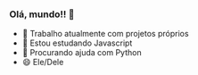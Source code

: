 ### Olá, mundo!! 👋

- 🔭 Trabalho atualmente com projetos próprios
- 🌱 Estou estudando Javascript
- 🤔 Procurando ajuda com Python
- 😄 Ele/Dele
<!--
**Rafazg/Rafazg** is a ✨ _special_ ✨ repository because its `README.md` (this file) appears on your GitHub profile.

Here are some ideas to get you started:

- 🔭 Trabalho atualmente com projetos próprios
- 🌱 Estou estudando Javascrip
- 👯 I’m looking to collaborate on ...
- 🤔 A procura de ajuda com Python ...
- 💬 Ask me about ...
- 📫 How to reach me: ...
- 😄 Pronouns: ...
- ⚡ Fun fact: ...
-->
